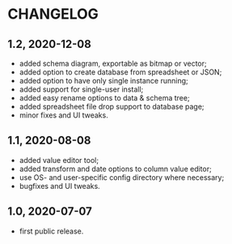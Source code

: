 CHANGELOG
=========

1.2, 2020-12-08
---------------
- added schema diagram, exportable as bitmap or vector;
- added option to create database from spreadsheet or JSON;
- added option to have only single instance running;
- added support for single-user install;
- added easy rename options to data & schema tree;
- added spreadsheet file drop support to database page;
- minor fixes and UI tweaks.


1.1, 2020-08-08
---------------
- added value editor tool;
- added transform and date options to column value editor;
- use OS- and user-specific config directory where necessary;
- bugfixes and UI tweaks.


1.0, 2020-07-07
---------------
- first public release.
